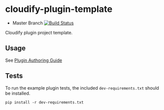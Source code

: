 cloudify-plugin-template
========================

* Master Branch [![Build Status](https://travis-ci.org/cloudify-cosmo/cloudify-plugin-template.svg?branch=master)](https://travis-ci.org/cloudify-cosmo/cloudify-plugin-template)

Cloudify plugin project template.

## Usage

See [Plugin Authoring Guide](http://getcloudify.org/guide/3.2/plugins-authoring.html)

## Tests

To run the example plugin tests, the included `dev-requirements.txt` should be installed.

```
pip install -r dev-requirements.txt
```
